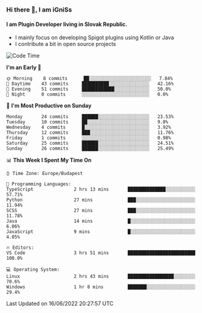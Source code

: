 ### Hi there 👋, I am iGniSs

#### I am Plugin Developer living in Slovak Republic.
- I mainly focus on developing Spigot plugins using Kotlin or Java
- I contribute a bit in open source projects

<!--START_SECTION:waka-->
![Code Time](http://img.shields.io/badge/Code%20Time-782%20hrs%2053%20mins-blue)

**I'm an Early 🐤** 

```text
🌞 Morning    8 commits      ██░░░░░░░░░░░░░░░░░░░░░░░   7.84% 
🌆 Daytime    43 commits     ██████████░░░░░░░░░░░░░░░   42.16% 
🌃 Evening    51 commits     ████████████░░░░░░░░░░░░░   50.0% 
🌙 Night      0 commits      ░░░░░░░░░░░░░░░░░░░░░░░░░   0.0%

```
📅 **I'm Most Productive on Sunday** 

```text
Monday       24 commits     ██████░░░░░░░░░░░░░░░░░░░   23.53% 
Tuesday      10 commits     ██░░░░░░░░░░░░░░░░░░░░░░░   9.8% 
Wednesday    4 commits      █░░░░░░░░░░░░░░░░░░░░░░░░   3.92% 
Thursday     12 commits     ███░░░░░░░░░░░░░░░░░░░░░░   11.76% 
Friday       1 commits      ░░░░░░░░░░░░░░░░░░░░░░░░░   0.98% 
Saturday     25 commits     ██████░░░░░░░░░░░░░░░░░░░   24.51% 
Sunday       26 commits     ██████░░░░░░░░░░░░░░░░░░░   25.49%

```


📊 **This Week I Spent My Time On** 

```text
⌚︎ Time Zone: Europe/Budapest

💬 Programming Languages: 
TypeScript               2 hrs 13 mins       ██████████████░░░░░░░░░░░   57.71% 
Python                   27 mins             ███░░░░░░░░░░░░░░░░░░░░░░   11.94% 
SCSS                     27 mins             ███░░░░░░░░░░░░░░░░░░░░░░   11.78% 
Java                     14 mins             █░░░░░░░░░░░░░░░░░░░░░░░░   6.06% 
JavaScript               9 mins              █░░░░░░░░░░░░░░░░░░░░░░░░   4.05%

🔥 Editors: 
VS Code                  3 hrs 51 mins       █████████████████████████   100.0%

💻 Operating System: 
Linux                    2 hrs 43 mins       █████████████████░░░░░░░░   70.6% 
Windows                  1 hr 8 mins         ███████░░░░░░░░░░░░░░░░░░   29.4%

```


 Last Updated on 16/06/2022 20:27:57 UTC
<!--END_SECTION:waka-->